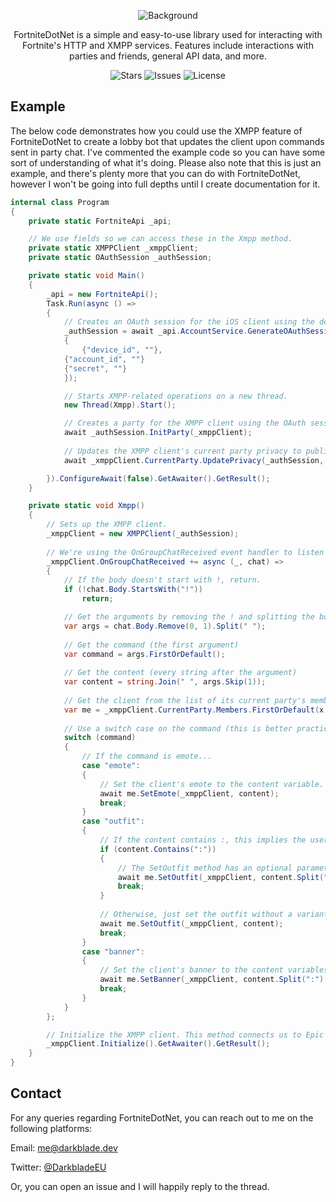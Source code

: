 <p align="center">
    <img align="center" src="https://i.ibb.co/3cwrNSJ/Fortnite-Dot-Net.png" alt="Background">
</p>
<p align="center">FortniteDotNet is a simple and easy-to-use library used for interacting with Fortnite's HTTP and XMPP services. Features include interactions with parties and friends, general API data, and more.</p>
<p align="center">
    <img alt="Stars" src="https://img.shields.io/github/stars/DarkbladeEU/FortniteDotNet">
    <img alt="Issues" src="https://img.shields.io/github/issues/DarkbladeEU/FortniteDotNet">
    <img alt="License" src="https://img.shields.io/github/license/DarkbladeEU/FortniteDotNet">
</p>

## Example
The below code demonstrates how you could use the XMPP feature of FortniteDotNet to create a lobby bot that updates the client upon commands sent in party chat.
I've commented the example code so you can have some sort of understanding of what it's doing. Please also note that this is just an example, and there's plenty more that you can do with FortniteDotNet, however I won't be going into full depths until I create documentation for it.

```cs
internal class Program 
{
    private static FortniteApi _api;

    // We use fields so we can access these in the Xmpp method.
    private static XMPPClient _xmppClient;
    private static OAuthSession _authSession;

    private static void Main() 
    {
        _api = new FortniteApi();
        Task.Run(async () => 
        {
            // Creates an OAuth session for the iOS client using the device_auth grant type.
            _authSession = await _api.AccountService.GenerateOAuthSession(GrantType.DeviceAuth, AuthClient.iOS, new() 
            {
                {"device_id", ""}, 
	        {"account_id", ""}
	        {"secret", ""}
            });

            // Starts XMPP-related operations on a new thread.
            new Thread(Xmpp).Start();

            // Creates a party for the XMPP client using the OAuth session we generated earlier.
            await _authSession.InitParty(_xmppClient);
            
            // Updates the XMPP client's current party privacy to public using the OAuth session we generated earlier.
            await _xmppClient.CurrentParty.UpdatePrivacy(_authSession, new PartyPrivacy(Privacy.Public));

        }).ConfigureAwait(false).GetAwaiter().GetResult();
    }

    private static void Xmpp() 
    {
        // Sets up the XMPP client.
        _xmppClient = new XMPPClient(_authSession);
        
        // We're using the OnGroupChatReceived event handler to listen for any messages sent in the chat of the client's current party.
        _xmppClient.OnGroupChatReceived += async (_, chat) => 
        {
            // If the body doesn't start with !, return.
            if (!chat.Body.StartsWith("!"))
                return;

            // Get the arguments by removing the ! and splitting the body by a space.
            var args = chat.Body.Remove(0, 1).Split(" ");
	    
            // Get the command (the first argument)
            var command = args.FirstOrDefault();
	    
            // Get the content (every string after the argument)
            var content = string.Join(" ", args.Skip(1));
            
            // Get the client from the list of its current party's members.
            var me = _xmppClient.CurrentParty.Members.FirstOrDefault(x => x.Id == _authSession.AccountId);
            
            // Use a switch case on the command (this is better practice than if, else etc.)
            switch (command) 
            {
                // If the command is emote...
                case "emote": 
                {
                    // Set the client's emote to the content variable. Example: "!emote floss" would set the client's emote to Floss.
                    await me.SetEmote(_xmppClient, content);
                    break;
                }
                case "outfit": 
                {
                    // If the content contains :, this implies the user wants to apply a variant.
                    if (content.Contains(":")) 
                    {
                        // The SetOutfit method has an optional parameter, which we're using here. Example: "!outfit Skull Trooper:Purple Glow" would set the client's outfit to Skull Trooper, and the outfit's active variant to the Purple Glow variant.
                        await me.SetOutfit(_xmppClient, content.Split(":")[0], content.Split(":")[1]);
                        break;
                    }
    
                    // Otherwise, just set the outfit without a variant.
                    await me.SetOutfit(_xmppClient, content);
                    break;
                }
                case "banner": 
                {
                    // Set the client's banner to the content variables. Example: "!banner BRSeason01:DefaultColor02" would set the client's banner icon to the Battle Bus banner, and the client's banner color to red.
                    await me.SetBanner(_xmppClient, content.Split(":")[0], content.Split(":")[1]);
                    break;
                }
            }
        };

        // Initialize the XMPP client. This method connects us to Epic Games' XMPP services and starts listening for messages.
        _xmppClient.Initialize().GetAwaiter().GetResult();
    }
}
```

## Contact
For any queries regarding FortniteDotNet, you can reach out to me on the following platforms:

Email: <a href="mailto:me@darkblade.dev">me@darkblade.dev</a>

Twitter: <a href="https://twitter.com/DarkbladeEU">@DarkbladeEU</a>

Or, you can open an issue and I will happily reply to the thread.
